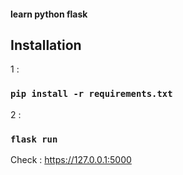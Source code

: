 
#### learn python flask

## Installation

1 :
### `pip install -r requirements.txt`

2 :
### `flask run`

Check : https://127.0.0.1:5000
